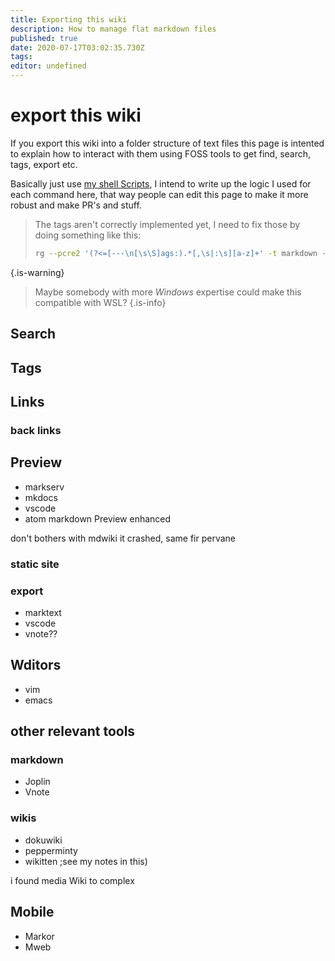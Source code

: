 ```yaml
---
title: Exporting this wiki
description: How to manage flat markdown files
published: true
date: 2020-07-17T03:02:35.730Z
tags: 
editor: undefined
---
```


#  export this wiki

If you export this wiki into a folder structure of text files this page is intented to explain how to interact with them using FOSS tools to get find, search, tags, export etc.

Basically just use [my shell Scripts](https://github.com/RyanGreenup/cadmus), I intend to write up the logic I used for each command here, that way people can edit this page to make it more robust and make PR's and stuff.

> The tags aren't correctly implemented yet, I need to fix those by doing something like this:
> ```bash
> rg --pcre2 '(?<=[---\n[\s\S]ags:).*[,\s|:\s][a-z]+' -t markdown -o | sd -s ':' ' ' | sd -s ',' ' ' | sed s/^/tmsu\ tag\ /
> ```
{.is-warning}

> Maybe somebody with more *Windows* expertise could make this compatible with WSL?
{.is-info}

## Search

## Tags

## Links

### back links

## Preview

- markserv
- mkdocs
- vscode
- atom markdown Preview enhanced

don't bothers with mdwiki  it crashed,  same fir pervane  
 ###  static  site
 
 ###  export
 
 * marktext
 * vscode
 * vnote??

## Wditors

- vim
- emacs

## other relevant  tools

###  markdown

* Joplin
* Vnote

### wikis

- dokuwiki
- pepperminty
-  wikitten ;see my notes in this)

i  found media Wiki to complex

##  Mobile

* Markor
* Mweb